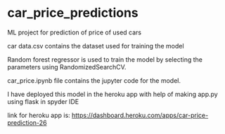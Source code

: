 # car_price_predictions

ML project for prediction of price of used cars


car data.csv contains the dataset used for training the model

Random forest regressor is used to train the model by selecting the parameters using RandomizedSearchCV.

car_price.ipynb file contains the jupyter code for the model.

I have deployed this model in the heroku app with help of making app.py using flask in spyder IDE

link for heroku app is: https://dashboard.heroku.com/apps/car-price-prediction-26

